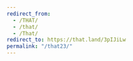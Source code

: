 ```yaml
---
redirect_from:
  - /THAT/
  - /that/
  - /That/
redirect_to: https://that.land/3pIJiLw
permalink: "/that23/"
---
```

